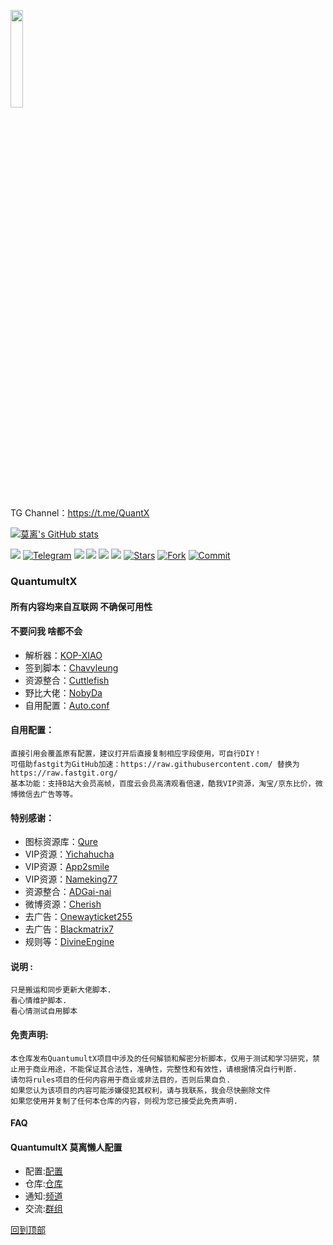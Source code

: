 <a href="https://t.me/GodMoliibot"><img src="https://raw.githubusercontent.com/WSL33099/QuantumultX/main/Image/Hello.gif" width="20%" height="20%"></a>

TG Channel：https://t.me/QuantX

[![莫离's GitHub stats](https://github-readme-stats.vercel.app/api?username=WSL33099&show_icons=true&theme=merko)](https://github.com/WSL33099/QuantumultX)

<a href="https://t.me/GodMoliibot"><img src='https://img.shields.io/badge/By-莫--离-green'/></a>
[![Telegram](https://img.shields.io/badge/Telegram-Channel-33A8E3)](https://t.me/Skill_XX)
![](https://visitor-badge.glitch.me/badge?page_id=WSL33099.WSL33099)
<a href="https://github.com/WSL33099/QuantumultX/tree/main/Conf"><img src='https://img.shields.io/badge/Rewrite-v5.0-orange'/></a>
<a href="https://github.com/WSL33099/QuantumultX/blob/main/Script/Script.conf"><img src='https://img.shields.io/badge/Script-v2.0-red'/></a>
[![](https://img.shields.io/github/followers/WSL33099?label=follow&style=social)](https://github.com/WSL33099?tab=followers)
[![Stars](https://img.shields.io/github/stars/WSL33099/QuantumultX)](https://github.com/WSL33099/QuantumultX/stargazers)
[![Fork](https://img.shields.io/github/forks/WSL33099/QuantumultX)](https://github.com/WSL33099/QuantumultX/network/members)
[![Commit](https://img.shields.io/github/commit-activity/m/WSL33099/QuantumultX?label=Commits)](https://github.com/WSL33099/QuantumultX/commits/main)


### QuantumultX

#### 所有内容均来自互联网 不确保可用性  

#### 不要问我 啥都不会
* 解析器：[KOP-XIAO](https://github.com/KOP-XIAO) 
* 签到脚本：[Chavyleung](https://github.com/chavyleung)
* 资源整合：[Cuttlefish](https://github.com/ddgksf2013/Cuttlefish)
* 野比大佬：[NobyDa](https://github.com/NobyDa/Script)
* 自用配置：[Auto.conf](https://raw.githubusercontent.com/GodMoli/QuanX/main/File/Auto.conf) 

#### 自用配置：
    直接引用会覆盖原有配置，建议打开后直接复制相应字段使用，可自行DIY！
    可借助fastgit为GitHub加速：https://raw.githubusercontent.com/ 替换为 https://raw.fastgit.org/
    基本功能：支持B站大会员高帧，百度云会员高清观看倍速，酷我VIP资源，淘宝/京东比价，微博微信去广告等等。

#### 特别感谢：
* 图标资源库：[Qure](https://github.com/Koolson/Qure)
* VIP资源：[Yichahucha](https://github.com/yichahucha) 
* VIP资源：[App2smile](https://github.com/app2smile/rules)  
* VIP资源：[Nameking77](https://github.com/nameking77/Qx/tree/main/rewrite)
* 资源整合：[ADGai-nai](https://github.com/Zhuliyer/ADGai-nai)
* 微博资源：[Cherish](https://github.com/zmqcherish/proxy-script)
* 去广告：[Onewayticket255](https://github.com/onewayticket255)
* 去广告：[Blackmatrix7](https://github.com/blackmatrix7/ios_rule_script) 
* 规则等：[DivineEngine](https://github.com/DivineEngine)

#### 说明 :
    只是搬运和同步更新大佬脚本.
    看心情维护脚本.
    看心情测试自用脚本

#### 免责声明:  
    本仓库发布QuantumultX项目中涉及的任何解锁和解密分析脚本，仅用于测试和学习研究，禁止用于商业用途，不能保证其合法性，准确性，完整性和有效性，请根据情况自行判断.
    请勿将rules项目的任何内容用于商业或非法目的，否则后果自负.
    如果您认为该项目的内容可能涉嫌侵犯其权利，请与我联系，我会尽快删除文件
    如果您使用并复制了任何本仓库的内容，则视为您已接受此免责声明.

#### FAQ

#### QuantumultX 莫离懒人配置
*  配置:[配置](https://raw.githubusercontent.com/GodMoli/QuanX/main/File/Auto.conf)
*  仓库:[仓库](https://github.com/WSL33099)
*  通知:[频道](https://t.me/QuantX)
*  交流:[群组](https://t.me/Skill_XX)

[回到顶部](#readme)		
